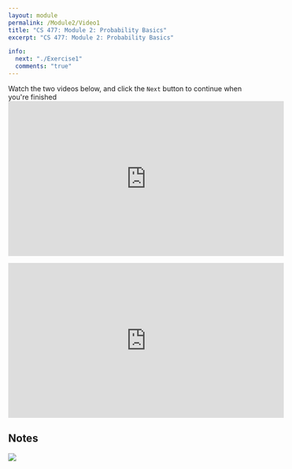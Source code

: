 ```yaml
---
layout: module
permalink: /Module2/Video1
title: "CS 477: Module 2: Probability Basics"
excerpt: "CS 477: Module 2: Probability Basics"

info:
  next: "./Exercise1"
  comments: "true"
---
```


<p>
Watch the two videos below, and click the <code>Next</code> button to continue when you're finished

<iframe width="560" height="315" src="https://www.youtube.com/embed/ZMOsEKpqDXo" title="YouTube video player" frameborder="0" allow="accelerometer; autoplay; clipboard-write; encrypted-media; gyroscope; picture-in-picture" allowfullscreen></iframe>

<p></p><p></p><p></p>

<iframe width="560" height="315" src="https://www.youtube.com/embed/upO6eoFCJEk" title="YouTube video player" frameborder="0" allow="accelerometer; autoplay; clipboard-write; encrypted-media; gyroscope; picture-in-picture" allowfullscreen></iframe>

</p>


<h2>Notes</h2>

<img src = "../images/ProbabilityModule/Notes1.svg">